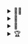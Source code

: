 <details>
  <summary>👨‍💻</summary>

  ```json
{
    "name": "daniel",
    "likes": [
      "biking",
      "impressionism",
      "techno"
    ],
    "location": "chiberspace",
    "spirit animal": "Lockheed Martin F-22 Raptor"
}
  ```
</details>
<details>
  <summary>🚀</summary>

#### ~active

  &emsp; [zzzync](https://github.com/tabcat/zzzync): tools for syncing dynamic content with offline peers</br>
  &emsp; [welo](https://github.com/hldb/welo): rewrite of OrbitDB with replication and memory utilization features</br>
  &emsp; [sailplane-web](https://github.com/cypsela/sailplane-web): decentralized dropbox web app</br>
  &emsp; [sailplane-node](https://github.com/cypsela/sailplane-node): decentralized and collaborative file system</br>
  &emsp; [orbit-db-fsstore](https://github.com/tabcat/orbit-db-fsstore): collaborative filesystem on OrbitDB</br>

#### ~inactive

  &emsp; [softphone](https://github.com/tabcat/softphone): attempt to make text/calling app using peer-account</br>
  &emsp; [peer-account](https://github.com/tabcat/peer-account): attempt to make peer-to-peer "accounts"</br>
  &emsp; [encrypted-docstore](https://github.com/tabcat/encrypted-docstore): encrypcted OrbitDB document store</br>
  &emsp; [simple-chat-room](https://github.com/tabcat/simple-chat-room): barebones chat app using OrbitDB</br>
  &emsp; [ens-subdomainer](https://github.com/tabcat/ens-subdomainer): UI to sell subdomains on ENS
</details>
<details>
  <summary>📝</summary>
  
  &emsp; [dynamic-content](https://github.com/tabcat/dynamic-content): host dynamic content directly on IPFS</br>
  &emsp; [rough-opal](https://github.com/tabcat/rough-opal): grant proposal for a rewrite of OrbitDB (welo)
</details>
<details>
  <summary>🏆</summary>
  
  &emsp; [HackFS 2022 Storage Wizard](https://ethglobal.com/showcase/zzzync-xk96u) 🧙‍♂️🥇</br>
  &emsp; [HackFS 2020 Finalist](https://ethglobal.com/showcase/sailplane-web-gnxxe) 🏁
</details>


<!--
  
🗃️ Archived Projects:
  - [encrypted-docstore](https://github.com/tabcat/encrypted-docstore)
  - [ens-subdomainer](https://github.com/tabcat/ens-subdomainer)
  - [orbit-db-fsstore](https://github.com/tabcat/orbit-db-fsstore)
  - [orbit-db-set](https://github.com/tabcat/orbit-db-set)
  - [orbit-db-signal-protocol-store](https://github.com/tabcat/orbit-db-signal-protocol-store)
  - [peer-account](https://github.com/tabcat/peer-account)
  - [simple-chat-room](https://github.com/tabcat/simple-chat-room)
  - [softphone](https://github.com/tabcat/softphone)

-->



<!--
**tabcat/tabcat** is a ✨ _special_ ✨ repository because its `README.md` (this file) appears on your GitHub profile.

Here are some ideas to get you started:

- 🔭 I’m currently working on ...
- 🌱 I’m currently learning ...
- 👯 I’m looking to collaborate on ...
- 🤔 I’m looking for help with ...
- 💬 Ask me about ...
- 📫 How to reach me: ...
- 😄 Pronouns: ...
- ⚡ Fun fact: ...
-->
